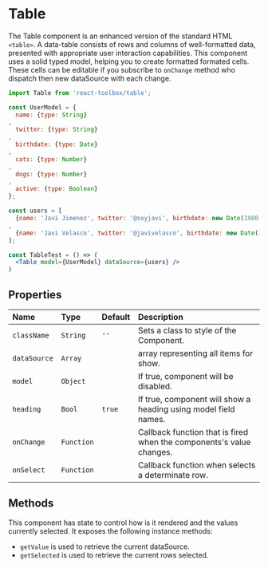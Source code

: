 # Table

The Table component is an enhanced version of the standard HTML `<table>`. A data-table consists of rows and columns of well-formatted data, presented with appropriate user interaction capabilities. This component uses a solid typed model, helping you to create formatted formated cells. These cells can be editable if you subscribe to `onChange` method who dispatch then new dataSource with each change.

<!-- example -->
```jsx
import Table from 'react-toolbox/table';

const UserModel = {
  name: {type: String}
,
  twitter: {type: String}
,
  birthdate: {type: Date}
,
  cats: {type: Number}
,
  dogs: {type: Number}
,
  active: {type: Boolean}
};

const users = [
  {name: 'Javi Jimenez', twitter: '@soyjavi', birthdate: new Date(1980, 3, 11), cats: 1}
,
  {name: 'Javi Velasco', twitter: '@javivelasco', birthdate: new Date(1987, 1, 1), dogs: 1, active: true}
];

const TableTest = () => (
  <Table model={UserModel} dataSource={users} />
)
```

## Properties

| Name              | Type          | Default         | Description|
|:-----|:-----|:-----|:-----|
| `className`     | `String`      | `''`            | Sets a class to style of the Component.|
| `dataSource`    | `Array`       |           | array representing all items for show.|
| `model`         | `Object`      |                 | If true, component will be disabled.|
| `heading`       | `Bool`        | `true`          | If true, component will show a heading using model field names.|
| `onChange`      | `Function`    |                 | Callback function that is fired when the components's value changes.|
| `onSelect`      | `Function`    |                 | Callback function when  selects a determinate row.|

## Methods

This component has state to control how is it rendered and the values currently selected. It exposes the following instance methods:

- `getValue` is used to retrieve the current dataSource.
- `getSelected` is used to retrieve the current rows selected.
